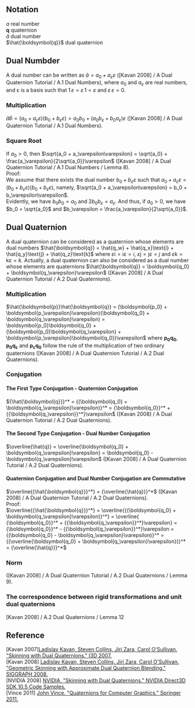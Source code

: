## Notation  
$a$ real number  
$\boldsymbol{q}$ quaternion  
$\hat{a}$ dual number  
$\hat{\boldsymbol{q}}$ dual quaternion  

## Dual Numbder    
A dual number can be written as $\hat{a} = a_0 + a_\varepsilon\varepsilon$ (\[Kavan 2008\] / A Dual Quaternion Tutorial / A.1 Dual Numbers), where $a_0$ and $a_\varepsilon$ are real numbers, and ε is a basis such that $1 \, \varepsilon = \varepsilon \, 1 = \varepsilon$ and $\varepsilon \, \varepsilon = 0$.

### Multiplication  
$\hat{a}\hat{b} = (a_0 + a_\varepsilon\varepsilon)(b_0 + b_\varepsilon\varepsilon) = a_0b_0 + (a_0b_\varepsilon + b_0a_\varepsilon)\varepsilon$ (\[Kavan 2008\] / A Dual Quaternion Tutorial / A.1 Dual Numbers).  

### Square Root  
If $a_0 \gt 0$, then $\sqrt{a_0 + a_\varepsilon\varepsilon} = \sqrt{a_0} + \frac{a_\varepsilon}{2\sqrt{a_0}}\varepsilon$ (\[Kavan 2008\] / A Dual Quaternion Tutorial / A.1 Dual Numbers / Lemma 8).  
Proof:  
We assume that there exists the dual number $b_0 + b_\varepsilon\varepsilon$ such that $a_0 + a_\varepsilon\varepsilon = (b_0 + b_\varepsilon\varepsilon)(b_0 + b_\varepsilon\varepsilon)$, namely, $\sqrt{a_0 + a_\varepsilon\varepsilon} = b_0 + b_\varepsilon\varepsilon$.  
Evidently, we have $b_0b_0 = a_0$ and $2b_0b_\varepsilon = a_\varepsilon$. And thus, if $a_0 \gt 0$, we have $b_0 = \sqrt{a_0}$ and $b_\varepsilon = \frac{a_\varepsilon}{2\sqrt{a_0}}$.  

## Dual Quaternion  

A dual quaternion can be considered as a quaternion whose elements are dual numbers $\hat{\boldsymbol{q}} = \hat{q_w} + \hat{q_x}\text{i} + \hat{q_y}\text{j} + \hat{q_z}\text{k}$ where $\varepsilon\text{i} = \text{i}\varepsilon = i$, $\varepsilon\text{j} = \text{j}\varepsilon = j$ and $\varepsilon\text{k} = \text{k}\varepsilon = k$. Actually, a dual quaternion can also be considered as a dual number whose elements are quaternions $\hat{\boldsymbol{q}} = \boldsymbol{q_0} + \boldsymbol{q_\varepsilon}\varepsilon$ (\[Kavan 2008\] / A Dual Quaternion Tutorial / A.2 Dual Quaternions).  

### Multiplication  
$\hat{\boldsymbol{p}}\hat{\boldsymbol{q}} = (\boldsymbol{p_0} + \boldsymbol{p_\varepsilon}\varepsilon)(\boldsymbol{q_0} + \boldsymbol{q_\varepsilon}\varepsilon) = \boldsymbol{p_0}\boldsymbol{q_0} + (\boldsymbol{p_0}\boldsymbol{q_\varepsilon} + \boldsymbol{p_\varepsilon}\boldsymbol{q_0})\varepsilon$ where $\boldsymbol{p_0}\boldsymbol{q_0}$, $\boldsymbol{p_0}\boldsymbol{q_\varepsilon}$ and $\boldsymbol{p_\varepsilon}\boldsymbol{q_0}$ follow the rule of the multiplication of two ordinary quaternions (\[Kavan 2008\] / A Dual Quaternion Tutorial / A.2 Dual Quaternions).  

### Conjugation

#### The First Type Conjugation - Quaternion Conjugation  
${\hat{\boldsymbol{q}}}^* = {(\boldsymbol{q_0} + \boldsymbol{q_\varepsilon}\varepsilon)}^* = {\boldsymbol{q_0}}^* + {{\boldsymbol{q_\varepsilon}}^*}\varepsilon$ (\[Kavan 2008\] / A Dual Quaternion Tutorial / A.2 Dual Quaternions).  

#### The Second Type Conjugation - Dual Number Conjugation  
$\overline{\hat{q}} = \overline{\boldsymbol{q_0} + \boldsymbol{q_\varepsilon}\varepsilon} = \boldsymbol{q_0} - \boldsymbol{q_\varepsilon}\varepsilon$ (\[Kavan 2008\] / A Dual Quaternion Tutorial / A.2 Dual Quaternions).  

#### Quaternion Conjugation and Dual Number Conjugation are Commutative  
$\overline{{\hat{\boldsymbol{q}}}^*} = {\overline{\hat{q}}}^*$ (\[Kavan 2008\] / A Dual Quaternion Tutorial / A.2 Dual Quaternions).  
Proof:  
$\overline{{\hat{\boldsymbol{q}}}^*} = \overline{{(\boldsymbol{q_0} + \boldsymbol{q_\varepsilon}\varepsilon)}^*} = \overline{ {\boldsymbol{q_0}}^* + {{\boldsymbol{q_\varepsilon}}^*}\varepsilon} = {\boldsymbol{q_0}}^* - {{\boldsymbol{q_\varepsilon}}^*}\varepsilon = {(\boldsymbol{q_0} - \boldsymbol{q_\varepsilon}\varepsilon)}^* = {(\overline{\boldsymbol{q_0} + \boldsymbol{q_\varepsilon}\varepsilon})}^* = {\overline{\hat{q}}}^*$

### Norm  
(\[Kavan 2008\] / A Dual Quaternion Tutorial / A.2 Dual Quaternions / Lemma 9).

### The correspondence between rigid transformations and unit dual quaternions  

\[Kavan 2008\] / A.2 Dual Quaternions / Lemma 12  

## Reference  
\[Kavan 2007\][Ladislav Kavan, Steven Collins, Jiri Zara, Carol O'Sullivan. "Skinning with Dual Quaternions." I3D 2007.](http://www.cs.utah.edu/~ladislav/kavan07skinning/kavan07skinning.html)  
\[Kavan 2008\] [Ladislav Kavan, Steven Collins, Jiri Zara, Carol O'Sullivan. "Geometric Skinning with Approximate Dual Quaternion Blending." SIGGRAPH 2008.](http://www.cs.utah.edu/~ladislav/kavan08geometric/kavan08geometric.html)  
\[NVIDIA 2008\] [NVIDIA. "Skinning with Dual Quaternions." NVIDIA Direct3D SDK 10.5 Code Samples.](https://developer.download.nvidia.com/SDK/10.5/direct3d/samples.html#QuaternionSkinning)  
\[Vince 2011\] [John Vince. "Quaternions for Computer Graphics." Springer 2011.](https://link.springer.com/book/10.1007/978-0-85729-760-0)  
